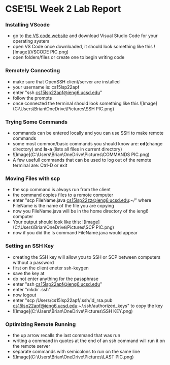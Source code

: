# CSE15L Week 2 Lab Report 


### Installing VScode
- go to [the VS code website](https://code.visualstudio.com/) and download Visual Studio Code for your operating system 
- open VS Code once downloaded, it should look something like this ![Image](VSCODE PIC.png)
- open folders/files or create one to begin writing code

### Remotely Connecting
- make sure that OpenSSH client/server are installed
- your username is: cs15lsp22apf
- enter "ssh cs15lsp22apf@ieng6.ucsd.edu" 
- follow the prompts
- once connected the terminal should look something like this ![Image] (C:\Users\Brian\OneDrive\Pictures\SSH PIC.png)

### Trying Some Commands
- commands can be entered locally and you can use SSH to make remote commands
- some most common/basic commands you should know are: **cd**(change directory) and **ls-a** (lists all files in current directory)
- ![Image](C:\Users\Brian\OneDrive\Pictures\COMMANDS PIC.png)
- A few usefull commands that can be used to log out of the remote terminal are: Ctrl-D or exit

### Moving Files with scp 
- the scp command is always run from the client
- the command copies files to a remote computer
- enter "scp FileName.java cs15lsp22zz@ieng6.ucsd.edu:~/" where FileName is the name of the file you are copying
- now you FileName.java will be in the home directory of the ieng6 computer 
- Your output should look like this: ![Image](C:\Users\Brian\OneDrive\Pictures\SCP PIC.png)
- now if you did the ls command FileName.java would appear 

### Setting an SSH Key 
- creating the SSH key will allow you to SSH or SCP between computers without a password
- first on the client eneter ssh-keygen
- save the key at 
- do not enter anything for the passphrase
- enter "ssh cs15lsp22apf@ieng6.ucsd.edu"
- enter "mkdir .ssh"
- now logout 
- enter "scp /Users/cs15lsp22apf/.ssh/id_rsa.pub cs15lsp22apf@ieng6.ucsd.edu:~/.ssh/authorized_keys" to copy the key
- ![Image](C:\Users\Brian\OneDrive\Pictures\SSH KEY.png)
  
### Optimizing Remote Running
- the up arrow recalls the last command that was run 
- writing a command in quotes at the end of an ssh command will run it on the remote server 
- separate commands with semicolons to run on the same line 
- ![Image](C:\Users\Brian\OneDrive\Pictures\LAST PIC.png)






